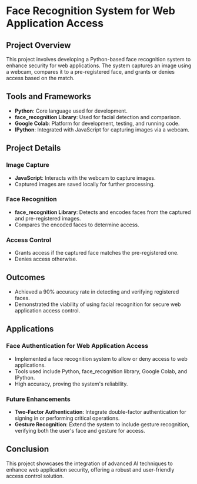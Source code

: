 
# Face Recognition System for Web Application Access

## Project Overview

This project involves developing a Python-based face recognition system to enhance security for web applications. The system captures an image using a webcam, compares it to a pre-registered face, and grants or denies access based on the match.

## Tools and Frameworks

- **Python**: Core language used for development.
- **face_recognition Library**: Used for facial detection and comparison.
- **Google Colab**: Platform for development, testing, and running code.
- **IPython**: Integrated with JavaScript for capturing images via a webcam.

## Project Details

### Image Capture

- **JavaScript**: Interacts with the webcam to capture images.
- Captured images are saved locally for further processing.

### Face Recognition

- **face_recognition Library**: Detects and encodes faces from the captured and pre-registered images.
- Compares the encoded faces to determine access.

### Access Control

- Grants access if the captured face matches the pre-registered one.
- Denies access otherwise.

## Outcomes

- Achieved a 90% accuracy rate in detecting and verifying registered faces.
- Demonstrated the viability of using facial recognition for secure web application access control.

## Applications

### Face Authentication for Web Application Access

- Implemented a face recognition system to allow or deny access to web applications.
- Tools used include Python, face_recognition library, Google Colab, and IPython.
- High accuracy, proving the system's reliability.

### Future Enhancements

- **Two-Factor Authentication**: Integrate double-factor authentication for signing in or performing critical operations.
- **Gesture Recognition**: Extend the system to include gesture recognition, verifying both the user's face and gesture for access.

## Conclusion

This project showcases the integration of advanced AI techniques to enhance web application security, offering a robust and user-friendly access control solution.
